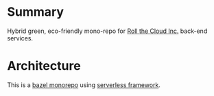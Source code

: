 # Summary

Hybrid green, eco-friendly mono-repo for [Roll the Cloud Inc.](https://github.com/rollthecloudinc) back-end services.

# Architecture

This is a [bazel monorepo](https://bazel.build/) using [serverless framework](https://www.serverless.com/).
